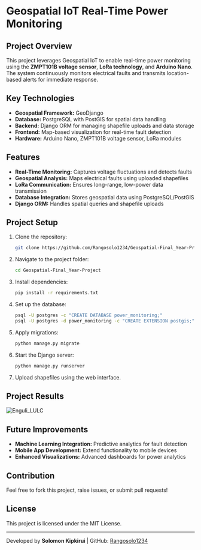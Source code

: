 # Geospatial IoT Real-Time Power Monitoring

## Project Overview
This project leverages Geospatial IoT to enable real-time power monitoring using the **ZMPT101B voltage sensor**, **LoRa technology**, and **Arduino Nano**. The system continuously monitors electrical faults and transmits location-based alerts for immediate response.

## Key Technologies
- **Geospatial Framework:** GeoDjango
- **Database:** PostgreSQL with PostGIS for spatial data handling
- **Backend:** Django ORM for managing shapefile uploads and data storage
- **Frontend:** Map-based visualization for real-time fault detection
- **Hardware:** Arduino Nano, ZMPT101B voltage sensor, LoRa modules

## Features
- **Real-Time Monitoring:** Captures voltage fluctuations and detects faults
- **Geospatial Analysis:** Maps electrical faults using uploaded shapefiles
- **LoRa Communication:** Ensures long-range, low-power data transmission
- **Database Integration:** Stores geospatial data using PostgreSQL/PostGIS
- **Django ORM:** Handles spatial queries and shapefile uploads

## Project Setup
1. Clone the repository:
   ```bash
   git clone https://github.com/Rangosolo1234/Geospatial-Final_Year-Project.git
   ```
2. Navigate to the project folder:
   ```bash
   cd Geospatial-Final_Year-Project
   ```
3. Install dependencies:
   ```bash
   pip install -r requirements.txt
   ```
4. Set up the database:
   ```bash
   psql -U postgres -c "CREATE DATABASE power_monitoring;"
   psql -U postgres -d power_monitoring -c "CREATE EXTENSION postgis;"
   ```
5. Apply migrations:
   ```bash
   python manage.py migrate
   ```
6. Start the Django server:
   ```bash
   python manage.py runserver
   ```
7. Upload shapefiles using the web interface.

## Project Results
![Enguli_LULC](https://github.com/user-attachments/assets/2681fd96-15d2-43b6-90a6-ef99c0cf9cf6)

## Future Improvements
- **Machine Learning Integration:** Predictive analytics for fault detection
- **Mobile App Development:** Extend functionality to mobile devices
- **Enhanced Visualizations:** Advanced dashboards for power analytics

## Contribution
Feel free to fork this project, raise issues, or submit pull requests!

## License
This project is licensed under the MIT License.

---
Developed by **Solomon Kipkirui** | GitHub: [Rangosolo1234](https://github.com/Rangosolo1234)

